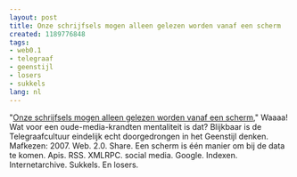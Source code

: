 ```yaml
---
layout: post
title: Onze schrijfsels mogen alleen gelezen worden vanaf een scherm
created: 1189776848
tags:
- web0.1
- telegraaf
- geenstijl
- losers
- sukkels
lang: nl
---
```

"[Onze schrijfsels mogen alleen gelezen worden vanaf een scherm](http://www.geenstijl.nl/mt/archieven/1023601.html)," Waaaa! Wat voor een oude-media-krandten mentaliteit is dat? Blijkbaar is de Telegraafcultuur eindelijk echt doorgedrongen in het Geenstijl denken. Mafkezen: 2007. Web. 2.0. Share. Een scherm is één manier om bij de data te komen. Apis. RSS. XMLRPC. social media. Google. Indexen. Internetarchive. Sukkels. En losers.
